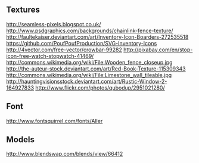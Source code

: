 Textures
--------

http://seamless-pixels.blogspot.co.uk/
http://www.psdgraphics.com/backgrounds/chainlink-fence-texture/
http://faultekaiser.deviantart.com/art/Inventory-Icon-Boarders-272535518
https://github.com/PoufPoufProduction/SVG-Inventory-Icons
http://4vector.com/free-vector/crowbar-99282
http://pixabay.com/en/stop-icon-free-watch-stopwatch-41469/
http://commons.wikimedia.org/wiki/File:Wooden_fence_closeup.jpg
http://the-auteur-stock.deviantart.com/art/Red-Book-Texture-115309343
http://commons.wikimedia.org/wiki/File:Limestone_wall_tileable.jpg
http://hauntingvisionsstock.deviantart.com/art/Rustic-Window-2-164927833
http://www.flickr.com/photos/qubodup/2951021280/

Font
----

http://www.fontsquirrel.com/fonts/Aller

Models
------

http://www.blendswap.com/blends/view/66412